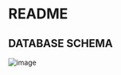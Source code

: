 # README

## DATABASE SCHEMA

![image](https://user-images.githubusercontent.com/91291406/156795284-36a5335f-e853-4058-93f6-9792d683390b.png)

